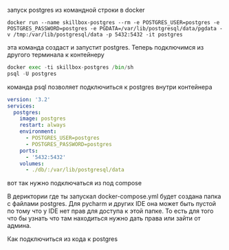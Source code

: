 запуск postgres из командной строки в docker
```
docker run --name skillbox-postgres --rm -e POSTGRES_USER=postgres -e POSTGRES_PASSWORD=postgres -e PGDATA=/var/lib/postgresql/data/pgdata -v /tmp:/var/lib/postgresql/data -p 5432:5432 -it postgres 
```
эта команда создаст и запустит postgres.
Теперь подключимся из другого терминала к контейнеру
```python
docker exec -ti skillbox-postgres /bin/sh
psql -U postgres
```
команда psql позволяет подключиться к postgres внутри контейнера

```yml
version: '3.2'  
services:  
  postgres:  
    image: postgres  
    restart: always  
    environment:  
      - POSTGRES_USER=postgres  
      - POSTGRES_PASSWORD=postgres  
    ports:  
      - '5432:5432'  
    volumes:  
      - ./db/:/var/lib/postgresql/data
```
вот так нужно подключаться из под compose

В дериктории где ты запускал docker-compose.yml будет создана папка с файлами postgres. Для pycharm и других IDE она может быть пустой по тому что у IDE нет прав для доступа к этой папке. То есть для того что бы узнать что там находиться нужно дать права или зайти от админа.

 Как подключиться из кода к postgres